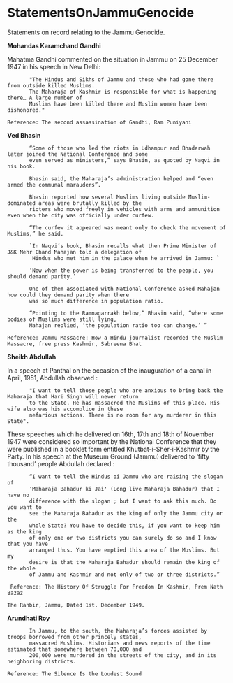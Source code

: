 # StatementsOnJammuGenocide

Statements on record relating to the Jammu Genocide.

**Mohandas Karamchand Gandhi**

Mahatma Gandhi commented on the situation in Jammu on 25 December 1947 in his speech in New Delhi: 


           "The Hindus and Sikhs of Jammu and those who had gone there from outside killed Muslims. 
           The Maharaja of Kashmir is responsible for what is happening there… A large number of 
           Muslims have been killed there and Muslim women have been dishonored."

`Reference: The second assassination of Gandhi, Ram Puniyani`

**Ved Bhasin**

           “Some of those who led the riots in Udhampur and Bhaderwah later joined the National Conference and some 
           even served as ministers,” says Bhasin, as quoted by Naqvi in his book. 
           
           Bhasin said, the Maharaja’s administration helped and “even armed the communal marauders”.
           
           Bhasin reported how several Muslims living outside Muslim-dominated areas were brutally killed by the 
           rioters who moved freely in vehicles with arms and ammunition even when the city was officially under curfew.

           “The curfew it appeared was meant only to check the movement of Muslims,” he said.
           
           `In Naqvi’s book, Bhasin recalls what then Prime Minister of J&K Mehr Chand Mahajan told a delegation of 
            Hindus who met him in the palace when he arrived in Jammu: ` 
           
           ‘Now when the power is being transferred to the people, you should demand parity.’

           One of them associated with National Conference asked Mahajan how could they demand parity when there
           was so much difference in population ratio.

           “Pointing to the Ramnagarrakh below,” Bhasin said, “where some bodies of Muslims were still lying, 
           Mahajan replied, ‘the population ratio too can change.’ ”
           
`Reference: Jammu Massacre: How a Hindu journalist recorded the Muslim Massacre, free press Kashmir, Sabreena Bhat`

**Sheikh Abdullah**

In a speech at Panthal on the occasion of the inauguration of a canal in April, 1951, Abdullah observed :

           "I want to tell those people who are anxious to bring back the Maharaja that Hari Singh will never return 
           to the State. He has massacred the Muslims of this place. His wife also was his accomplice in these 
           nefarious actions. There is no room for any murderer in this State".
           
These speeches which he delivered on 16th, 17th and 18th of November 1947 were considered so important by the National
Conference that they were published in a booklet form entitled Khutbat-i-Sher-i-Kashmir
by the Party. In his speech at the Museum Ground (Jammu) delivered to ‘fifty thousand’ people Abdullah declared :
           
           “I want to tell the Hindus oi Jammu who are raising the slogan of
           ‘Maharaja Bahadur ki Jai' (Long live Maharaja Bahadur) that I have no
           difference with the slogan ; but I want to ask this much. Do you want to
           see the Maharaja Bahadur as the king of only the Jammu city or the
           whole State? You have to decide this, if you want to keep him as the king
           of only one or two districts you can surely do so and I know that you have
           arranged thus. You have emptied this area of the Muslims. But my
           desire is that the Maharaja Bahadur should remain the king of the whole
           of Jammu and Kashmir and not only of two or three districts.”

`
Reference: The History Of Struggle For Freedom In Kashmir, Prem Nath Bazaz`

`The Ranbir, Jammu, Dated 1st. December 1949.`

**Arundhati Roy**

           In Jammu, to the south, the Maharaja’s forces assisted by troops borrowed from other princely states, 
           massacred Muslims. Historians and news reports of the time estimated that somewhere between 70,000 and 
           200,000 were murdered in the streets of the city, and in its neighboring districts.
           
`Reference: The Silence Is the Loudest Sound`
